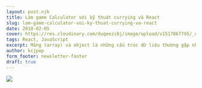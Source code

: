 ```yaml
---
layout: post.njk
title: Làm game Calculator với kỹ thuật currying và React
slug: lam-game-calculator-voi-ky-thuat-currying-va-react
date: 2018-02-05
cover: https://res.cloudinary.com/duqeezi8j/image/upload/v1517867795/_curry_advc1m.jpg
tags: React, JavaScript
excerpt: Mảng (array) và object là những cấu trúc dữ liệu thường gặp nhất trong JavaScript. Nhưng liệu bạn đã biết cách xử lý chúng để đạt được tính bất biến (immutability)?
author: kcjpop
form_footer: newsletter-footer
draft: true
---
```


![](https://res.cloudinary.com/duqeezi8j/image/upload/v1517867795/_curry_advc1m.jpg)

